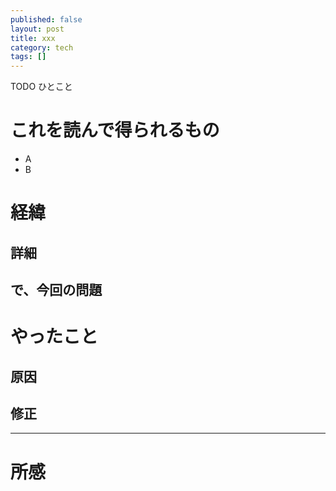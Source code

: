 ```yaml
---
published: false
layout: post
title: xxx
category: tech
tags: []
---
```


TODO ひとこと

# これを読んで得られるもの

- A
- B

# 経緯


## 詳細

## で、今回の問題

# やったこと

## 原因

## 修正

---

# 所感
